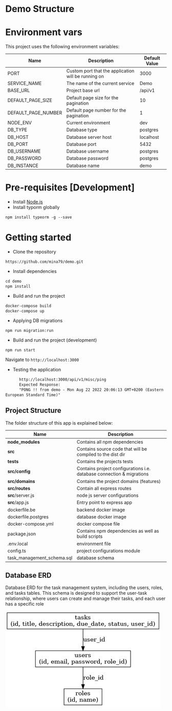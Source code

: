 # Demo Structure

# Environment vars

This project uses the following environment variables:

| Name                | Description                                         | Default Value |
| ------------------- | --------------------------------------------------- | ------------- |
| PORT                | Custom port that the application will be running on | 3000          |
| SERVICE_NAME        | The name of the current service                     | Demo          |
| BASE_URL            | Project base url                                    | /api/v1       |
| DEFAULT_PAGE_SIZE   | Default page size for the pagination                | 10            |
| DEFAULT_PAGE_NUMBER | Default page number for the pagination              | 1             |
| NODE_ENV            | Current environment                                 | dev           |
| DB_TYPE             | Database type                                       | postgres      |
| DB_HOST             | Database server host                                | localhost     |
| DB_PORT             | Database port                                       | 5432          |
| DB_USERNAME         | Database username                                   | postgres      |
| DB_PASSWORD         | Database password                                   | postgres      |
| DB_INSTANCE         | Database name                                       | demo          |

# Pre-requisites [Development]

- Install [Node.js](https://nodejs.org/en/)
- Install typorm globally

```
npm install typeorm -g --save
```

# Getting started

- Clone the repository

```
https://github.com/mina79/demo.git
```

- Install dependencies

```
cd demo
npm install
```

- Build and run the project

```
docker-compose build
docker-compose up
```

- Applying DB migrations

```
npm run migration:run
```

- Build and run the project (development)

```
npm run start
```

Navigate to `http://localhost:3000`

- Testing the application

```
      http://localhost:3000/api/v1/misc/ping
      Expected Response:
      "PONG !! from demo - Mon Aug 22 2022 20:06:13 GMT+0200 (Eastern European Standard Time)"
```

## Project Structure

The folder structure of this app is explained below:

| Name                | Description                                                           |
| ------------------- | --------------------------------------------------------------------- |
| **node_modules**    | Contains all npm dependencies                                         |
| **src**             | Contains source code that will be compiled to the dist dir            |
| **tests**           | Contains the projects tests                                           |
| **src/config**      | Contains project configurations i.e. database connection & migrations |
| **src/domains**     | Contains the project domains (features)                               |
| **src/routes**      | Contain all express routes                                            |
| **src**/server.js   | node js server configurations                                         |
| **src**/app.js      | Entry point to express app                                            |
| dockerfile.be       | backend docker image                                                  |
| dockerfile.postgres | database docker image                                                 |
| docker-compose.yml  | docker compose file                                                   |
| package.json        | Contains npm dependencies as well as build scripts                    |
| .env.local          | environment file                                                      |
| config.ts           | project configurations module                                         |
| task_management_schema.sql           | database schema                                         |

## Database ERD

Database ERD for the task management system, including the users, roles, and tasks tables. This schema is designed to support the user-task relationship, where users can create and manage their tasks, and each user has a specific role

![ERD Diagram](files/docs/task_management_erd.png)